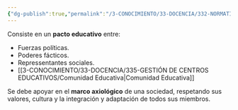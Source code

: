 ```yaml
---
{"dg-publish":true,"permalink":"/3-CONOCIMIENTO/33-DOCENCIA/332-NORMATIVA/Contrato Social/"}
---
```


Consiste en un **pacto educativo** entre:
- Fuerzas políticas.
- Poderes fácticos.
- Repressentantes sociales.
- [[3-CONOCIMIENTO/33-DOCENCIA/335-GESTIÓN DE CENTROS EDUCATIVOS/Comunidad Educativa\|Comunidad Educativa]]

Se debe apoyar en el **marco axiológico** de una sociedad, respetando sus valores, cultura y la integración y adaptación de todos sus miembros.